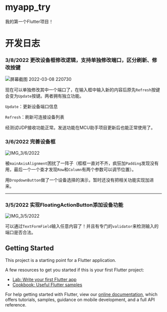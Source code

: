 # myapp_try

我的第一个Flutter项目！

# 开发日志

### 3/8/2022 更改设备框修改逻辑，支持单独修改端口，区分刷新、修改按键

![屏幕截图 2022-03-08 220730](https://ferost-myphotos.oss-cn-shenzhen.aliyuncs.com/202203082216585.jpg)

现在可以单独修改其中一个端口了，在输入框中输入新的内容后原先`Refresh`按键会变为`Update`按键。两者拥有独立功能。

`Update`：更新设备端口信息

`Refresh`：刷新可连接设备列表

经测试UDP接收功能正常。发送功能在MCU助手项目更新后也能正常使用了。

### 3/6/2022 完善设备框

![IMG_3/6/2022](https://ferost-myphotos.oss-cn-shenzhen.aliyuncs.com/%E5%B1%8F%E5%B9%95%E6%88%AA%E5%9B%BE%202022-03-07%20140434.jpg)

被`mainAxisAlignment`困扰了一阵子（框框一直对不齐，疯狂加`Padding`发现没有用，最后一个一个查才发现`Row`和`Column`有两个参数可以调节位置）。

用`DropdownButton`做了一个设备选择的演示，暂时还没有把相关功能实现加进来。

------

### 3/5/2022 实现FloatingActionButton添加设备功能

![IMG_3/5/2022](https://ferost-myphotos.oss-cn-shenzhen.aliyuncs.com/%E5%B1%8F%E5%B9%95%E6%88%AA%E5%9B%BE%202022-03-07%20135950.jpg)

可以通过`TextFormField`输入任意内容了！并且有专门的`validator`来检测输入的端口是否合法。

## Getting Started

This project is a starting point for a Flutter application.

A few resources to get you started if this is your first Flutter project:

- [Lab: Write your first Flutter app](https://flutter.dev/docs/get-started/codelab)
- [Cookbook: Useful Flutter samples](https://flutter.dev/docs/cookbook)

For help getting started with Flutter, view our
[online documentation](https://flutter.dev/docs), which offers tutorials,
samples, guidance on mobile development, and a full API reference.
